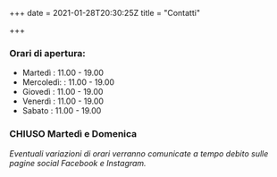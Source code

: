 +++
date = 2021-01-28T20:30:25Z
title = "Contatti"

+++
### Orari di apertura:

* Martedì : 11.00 - 19.00 
* Mercoledì:  : 11.00 - 19.00 
* Giovedì : 11.00 - 19.00 
* Venerdì : 11.00 - 19.00 
* Sabato : 11.00 - 19.00 

### CHIUSO Martedì e Domenica

_Eventuali variazioni di orari verranno comunicate a tempo debito sulle pagine social Facebook e Instagram._
